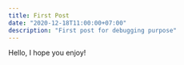 ```yaml
---
title: First Post
date: "2020-12-18T11:00:00+07:00"
description: "First post for debugging purpose"
---
```


Hello, I hope you enjoy!
